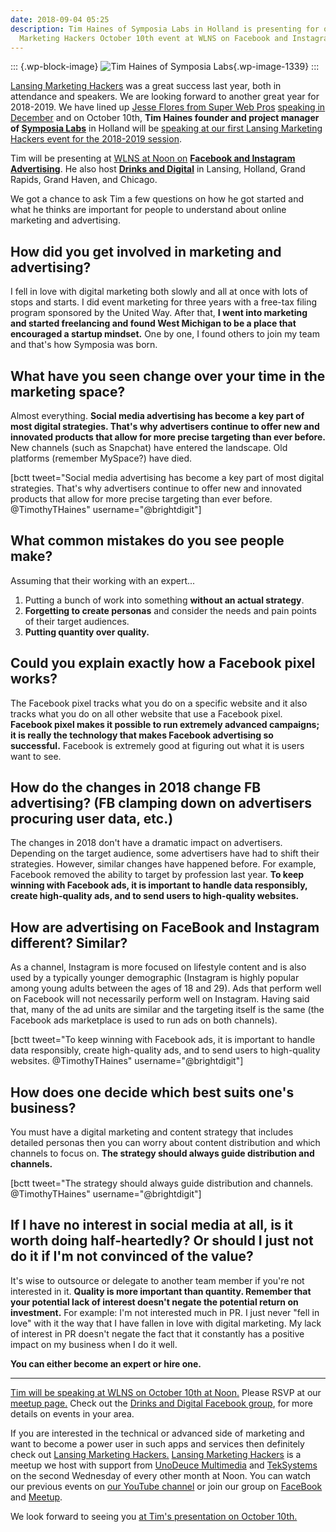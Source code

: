 ```yaml
---
date: 2018-09-04 05:25
description: Tim Haines of Symposia Labs in Holland is presenting for our Lansing
  Marketing Hackers October 10th event at WLNS on Facebook and Instagram Advertising.
---
```

::: {.wp-block-image}
![Tim Haines of Symposia
Labs](https://brightdigit.com/wp-content/uploads/2018/08/DSC_0579.jpg){.wp-image-1339}
:::

[Lansing Marketing
Hackers](https://www.meetup.com/Lansing-Marketing-Hackers/) was a great
success last year, both in attendance and speakers. We are looking
forward to another great year for 2018-2019. We have lined up [Jesse
Flores from Super Web Pros](https://www.superwebpros.com) [speaking in
December](https://www.meetup.com/Lansing-Marketing-Hackers/events/253376145/)
and on October 10th, **Tim Haines founder and project manager of
[Symposia Labs](https://symposialabs.com)** in Holland will be [speaking
at our first Lansing Marketing Hackers event for the 2018-2019
session](https://www.meetup.com/Lansing-Marketing-Hackers/events/253375863/).

Tim will be presenting at [WLNS at Noon
on](https://www.meetup.com/Lansing-Marketing-Hackers/events/253375863/)
[**Facebook and Instagram
Advertising**](https://www.meetup.com/Lansing-Marketing-Hackers/events/253375863/).
He also host **[Drinks and
Digital](https://www.facebook.com/groups/drinksanddigital/)** in
Lansing, Holland, Grand Rapids, Grand Haven, and Chicago.

We got a chance to ask Tim a few questions on how he got started and
what he thinks are important for people to understand about online
marketing and advertising.

## How did you get involved in marketing and advertising?

I fell in love with digital marketing both slowly and all at once with
lots of stops and starts. I did event marketing for three years with a
free-tax filing program sponsored by the United Way. After that, **I
went into marketing and started freelancing and found West Michigan to
be a place that encouraged a startup mindset.** One by one, I found
others to join my team and that's how Symposia was born.

## What have you seen change over your time in the marketing space?

Almost everything. **Social media advertising has become a key part of
most digital strategies. That's why advertisers continue to offer new
and innovated products that allow for more precise targeting than ever
before.** New channels (such as Snapchat) have entered the landscape.
Old platforms (remember MySpace?) have died.

\[bctt tweet=\"Social media advertising has become a key part of most
digital strategies. That's why advertisers continue to offer new and
innovated products that allow for more precise targeting than ever
before. \@TimothyTHaines\" username=\"\@brightdigit\"\]

## What common mistakes do you see people make?

Assuming that their working with an expert\...

1.  Putting a bunch of work into something **without an actual
    strategy**.
2.  **Forgetting to create personas** and consider the needs and pain
    points of their target audiences.
3.  **Putting quantity over quality.**

## Could you explain exactly how a Facebook pixel works?

The Facebook pixel tracks what you do on a specific website and it also
tracks what you do on all other website that use a Facebook pixel.
**Facebook pixel makes it possible to run extremely advanced campaigns;
it is really the technology that makes Facebook advertising so
successful.** Facebook is extremely good at figuring out what it is
users want to see.

## How do the changes in 2018 change FB advertising? (FB clamping down on advertisers procuring user data, etc.)

The changes in 2018 don't have a dramatic impact on advertisers.
Depending on the target audience, some advertisers have had to shift
their strategies. However, similar changes have happened before. For
example, Facebook removed the ability to target by profession last year.
**To keep winning with Facebook ads, it is important to handle data
responsibly, create high-quality ads, and to send users to high-quality
websites.**

## How are advertising on FaceBook and Instagram different? Similar?

As a channel, Instagram is more focused on lifestyle content and is also
used by a typically younger demographic (Instagram is highly popular
among young adults between the ages of 18 and 29). Ads that perform well
on Facebook will not necessarily perform well on Instagram. Having said
that, many of the ad units are similar and the targeting itself is the
same (the Facebook ads marketplace is used to run ads on both channels).

\[bctt tweet=\"To keep winning with Facebook ads, it is important to
handle data responsibly, create high-quality ads, and to send users to
high-quality websites. \@TimothyTHaines\" username=\"\@brightdigit\"\]

## How does one decide which best suits one's business?

You must have a digital marketing and content strategy that includes
detailed personas then you can worry about content distribution and
which channels to focus on. **The strategy should always guide
distribution and channels.**

\[bctt tweet=\"The strategy should always guide distribution and
channels. \@TimothyTHaines\" username=\"\@brightdigit\"\]

## If I have no interest in social media at all, is it worth doing half-heartedly? Or should I just not do it if I'm not convinced of the value?

It's wise to outsource or delegate to another team member if you're not
interested in it. **Quality is more important than quantity. Remember
that your potential lack of interest doesn't negate the potential return
on investment.** For example: I'm not interested much in PR. I just
never "fell in love" with it the way that I have fallen in love with
digital marketing. My lack of interest in PR doesn't negate the fact
that it constantly has a positive impact on my business when I do it
well.

**You can either become an expert or hire one.**

------------------------------------------------------------------------

[Tim will be speaking at WLNS on October 10th at
Noon.](https://www.meetup.com/Lansing-Marketing-Hackers/events/253375863/)
Please RSVP at our [meetup
page.](https://www.meetup.com/Lansing-Marketing-Hackers/events/253375863/)
Check out the [Drinks and Digital Facebook
group](https://www.facebook.com/groups/drinksanddigital/), for more
details on events in your area.

If you are interested in the technical or advanced side of marketing and
want to become a power user in such apps and services then definitely
check out [Lansing Marketing
Hackers.](https://www.meetup.com/Lansing-Marketing-Hackers/) [Lansing
Marketing Hackers](https://www.meetup.com/Lansing-Marketing-Hackers/) is
a meetup we host with support from [UnoDeuce
Multimedia](https://unodeuce.com) and
[TekSystems](https://www.teksystems.com) on the second Wednesday of
every other month at Noon. You can watch our previous events on [our
YouTube
channel](https://www.youtube.com/channel/UCZs7U0Q-Y6vkbdzrIk0tT1A) or
join our group on
[FaceBook](http://facebook.com/LansingMarketingHackers) and
[Meetup](https://www.meetup.com/Lansing-Marketing-Hackers/).

We look forward to seeing you [at Tim\'s presentation on October
10th.](https://www.meetup.com/Lansing-Marketing-Hackers/events/253375863/)
